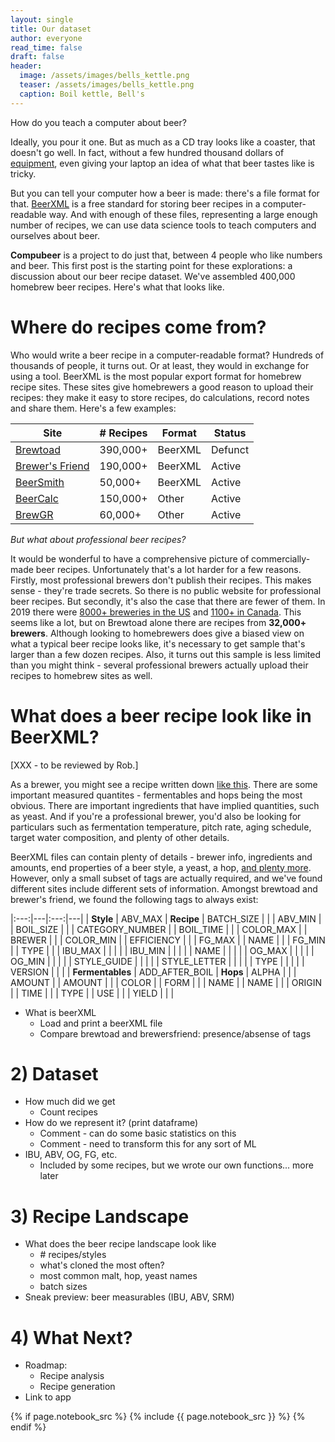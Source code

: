 ```yaml
---
layout: single
title: Our dataset
author: everyone
read_time: false
draft: false
header:
  image: /assets/images/bells_kettle.png
  teaser: /assets/images/bells_kettle.png
  caption: Boil kettle, Bell's
---
```


How do you teach a computer about beer?

Ideally, you pour it one. But as much as a CD tray looks like a coaster, that doesn't go well. In fact, without a few hundred thousand dollars of [equipment](https://en.wikipedia.org/wiki/Gas_chromatography), even giving your laptop an idea of what that beer tastes like is tricky. 

But you can tell your computer how a beer is made: there's a file format for that. [BeerXML](http://beerxml.com/) is a free standard for storing beer recipes in a computer-readable way. And with enough of these files, representing a large enough number of recipes, we can use data science tools to teach computers and ourselves about beer. 

**Compubeer** is a project to do just that, between 4 people who like numbers and beer. This first post is the starting point for these explorations: a discussion about our beer recipe dataset. We've assembled 400,000 homebrew beer recipes. Here's what that looks like.

# Where do recipes come from?
Who would write a beer recipe in a computer-readable format? Hundreds of thousands of people, it turns out. Or at least, they would in exchange for using a tool. BeerXML is the most popular export format for homebrew recipe sites. These sites give homebrewers a good reason to upload their recipes: they make it easy to store recipes, do calculations, record notes and share them. Here's a few examples:

| Site                                                                             | # Recipes       | Format  | Status  |
| -------------------------------------------------------------------------------- | --------------- | ------- | ------- |
| [Brewtoad](https://web.archive.org/web/20171231191610/https://www.brewtoad.com/) | 390,000+        | BeerXML | Defunct |
| [Brewer's Friend](https://www.brewersfriend.com/)                                | 190,000+        | BeerXML | Active  |
| [BeerSmith](http://beersmith.com/)                                               | 50,000+         | BeerXML | Active  |
| [BeerCalc](https://beercalc.org/)                                                | 150,000+        | Other   | Active  |
| [BrewGR](https://brewgr.com)                                                     | 60,000+         | Other   | Active  |


*But what about professional beer recipes?*

It would be wonderful to have a comprehensive picture of commercially-made beer recipes. Unfortunately that's a lot harder for a few reasons. Firstly, most professional brewers don't publish their recipes. This makes sense - they're trade secrets. So there is no public website for professional beer recipes. But secondly, it's also the case that there are fewer of them. In 2019 there were [8000+ breweries in the US](https://www.brewersassociation.org/statistics-and-data/national-beer-stats/) and [1100+ in Canada](https://industry.beercanada.com/statistics). This seems like a lot, but on Brewtoad alone there are recipes from **32,000+ brewers**.  Although looking to homebrewers does give a biased view on what a typical beer recipe looks like, it's necessary to get sample that's larger than a few dozen recipes. Also, it turns out this sample is less limited than you might think - several professional brewers actually upload their recipes to homebrew sites as well. 

# What does a beer recipe look like in BeerXML?

[XXX - to be reviewed by Rob.]

As a brewer, you might see a recipe written down [like this](https://sierranevada.com/blog/pale-ale-homebrew-recipe/). There are some important measured quantites - fermentables and hops being the most obvious. There are important ingredients that have implied quantities, such as yeast. And if you're a professional brewer, you'd also be looking for particulars such as fermentation temperature, pitch rate, aging schedule, target water composition, and plenty of other details.

BeerXML files can contain plenty of details - brewer info, ingredients and amounts, end properties of a beer style, a yeast, a hop, [and plenty more](http://www.beerxml.com/beerxml.htm). However, only a small subset of tags are actually required, and we've found different sites include different sets of information. Amongst brewtoad and brewer's friend, we found the following tags to always exist:

|:---:|---|:---:|---|
| **Style** | ABV\_MAX | **Recipe** | BATCH\_SIZE |
|  | ABV\_MIN |  | BOIL\_SIZE |
|  | CATEGORY\_NUMBER |  | BOIL\_TIME |
|  | COLOR\_MAX |  | BREWER |
|  | COLOR\_MIN |  | EFFICIENCY |
|  | FG\_MAX |  | NAME |
|  | FG\_MIN |  | TYPE |
|  | IBU\_MAX |  |  |
|  | IBU\_MIN |  |  |
|  | NAME |  |  |
|  | OG\_MAX |  |  |
|  | OG\_MIN |  |  |
|  | STYLE\_GUIDE |  |  |
|  | STYLE\_LETTER |  |  |
|  | TYPE |  |  |
|  | VERSION |  |  |
| **Fermentables** | ADD\_AFTER\_BOIL | **Hops** | ALPHA |
|  | AMOUNT |  | AMOUNT |
|  | COLOR |  | FORM |
|  | NAME |  | NAME |
|  | ORIGIN |  | TIME |
|  | TYPE |  | USE |
|  | YIELD |  |  |

* What is beerXML
  * Load and print a beerXML file
  * Compare brewtoad and brewersfriend: presence/absense of tags

# 2) Dataset
* How much did we get
  * Count recipes
* How do we represent it? (print dataframe)
  * Comment - can do some basic statistics on this
  * Comment - need to transform this for any sort of ML
* IBU, ABV, OG, FG, etc.
  * Included by some recipes, but we wrote our own functions... more later

# 3) Recipe Landscape
* What does the beer recipe landscape look like
  * \# recipes/styles
  * what's cloned the most often?
  * most common malt, hop, yeast names
  * batch sizes
* Sneak preview: beer measurables (IBU, ABV, SRM)

# 4) What Next?
* Roadmap:
  * Recipe analysis
  * Recipe generation
* Link to app 

{% if page.notebook_src %}
  {% include {{ page.notebook_src }} %}
{% endif %}

